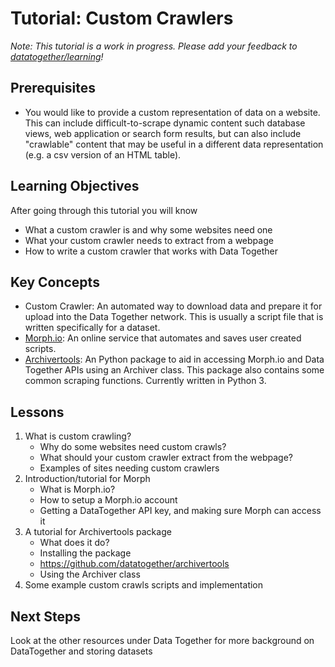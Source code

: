 # Tutorial: Custom Crawlers

_Note: This tutorial is a work in progress. Please add your feedback to [datatogether/learning](https://github.com/datatogether/learning/issues)!_

## Prerequisites

* You would like to provide a custom representation of data on a website. This can include difficult-to-scrape dynamic content such database views, web application or search form results, but can also include "crawlable" content that may be useful in a different data representation (e.g. a csv version of an HTML table).

## Learning Objectives

After going through this tutorial you will know

* What a custom crawler is and why some websites need one
* What your custom crawler needs to extract from a webpage
* How to write a custom crawler that works with Data Together

## Key Concepts

* Custom Crawler:  An automated way to download data and prepare it for upload into the Data Together network. This is usually a script file that is written specifically for a dataset.
* [Morph.io](https://morph.io/): An online service that automates and saves user created scripts.
* [Archivertools](https://github.com/datatogether/archivertools): An Python package to aid in accessing Morph.io and Data Together APIs using an Archiver class. This package also contains some common scraping functions. Currently written in Python 3.

## Lessons

1. What is custom crawling?
   * Why do some websites need custom crawls?
   * What should your custom crawler extract from the webpage?
   * Examples of sites needing custom crawlers
1. Introduction/tutorial for Morph
   * What is Morph.io?
   * How to setup a Morph.io account
   * Getting a DataTogether API key, and making sure Morph can access it
1. A tutorial for Archivertools package
   * What does it do?
   * Installing the package
   * <https://github.com/datatogether/archivertools>
   * Using the Archiver class
1.	Some example custom crawls scripts and implementation

## Next Steps

Look at the other resources under Data Together for more background on DataTogether and storing datasets
